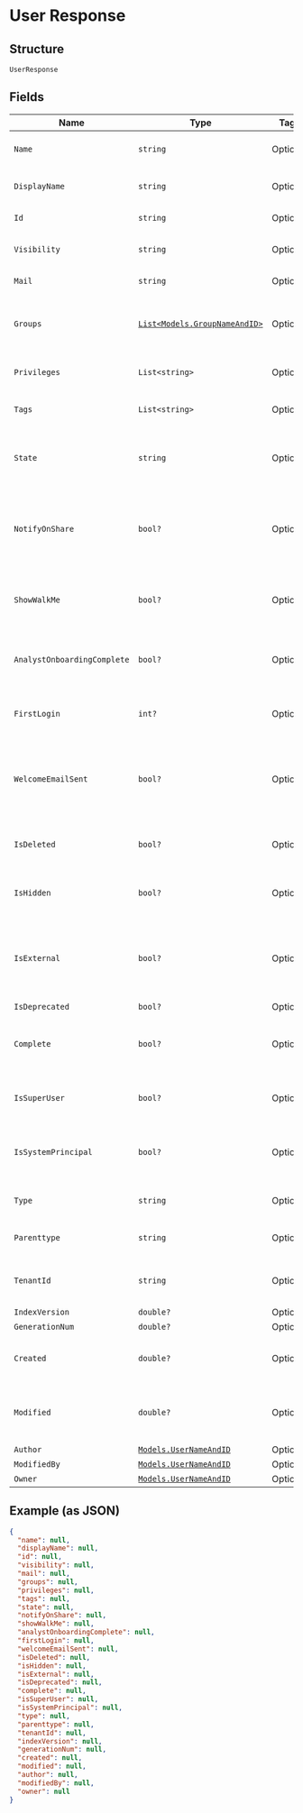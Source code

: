
# User Response

## Structure

`UserResponse`

## Fields

| Name | Type | Tags | Description |
|  --- | --- | --- | --- |
| `Name` | `string` | Optional | Username of the user account |
| `DisplayName` | `string` | Optional | Display name of the user account |
| `Id` | `string` | Optional | GUID of the user account |
| `Visibility` | `string` | Optional | Visibility of the user account |
| `Mail` | `string` | Optional | Email of the user account |
| `Groups` | [`List<Models.GroupNameAndID>`](../../doc/models/group-name-and-id.md) | Optional | Name of the group to which user account is added |
| `Privileges` | `List<string>` | Optional | Privileges assigned to user account |
| `Tags` | `List<string>` | Optional | Tags assigned to the user |
| `State` | `string` | Optional | Indicates if the user account is active or inactive |
| `NotifyOnShare` | `bool?` | Optional | Indicates if the email should be sent when object is shared with the user |
| `ShowWalkMe` | `bool?` | Optional | Indicates if the walk me should be shown when logging in |
| `AnalystOnboardingComplete` | `bool?` | Optional | Indicates if the onboarding is completed for the user |
| `FirstLogin` | `int?` | Optional | Indicates if the use is logging in for the first time |
| `WelcomeEmailSent` | `bool?` | Optional | Indicates if the welcome email is sent to email associated with the user account |
| `IsDeleted` | `bool?` | Optional | Indicates if the user account is deleted |
| `IsHidden` | `bool?` | Optional | Indicates if the user account is hidden |
| `IsExternal` | `bool?` | Optional | Indicates if the user account is from external system<br>isDeprecated |
| `IsDeprecated` | `bool?` | Optional | - |
| `Complete` | `bool?` | Optional | Indicates if the all the properties of user account is provided |
| `IsSuperUser` | `bool?` | Optional | Indicates if the user account is super user |
| `IsSystemPrincipal` | `bool?` | Optional | Indicates if the user account is system principal |
| `Type` | `string` | Optional | Indicates the type of user account |
| `Parenttype` | `string` | Optional | Indicates the type of parent object |
| `TenantId` | `string` | Optional | Tenant id associated with the user account |
| `IndexVersion` | `double?` | Optional | - |
| `GenerationNum` | `double?` | Optional | - |
| `Created` | `double?` | Optional | Date and time when user account was created |
| `Modified` | `double?` | Optional | Date and time of last modification of user account |
| `Author` | [`Models.UserNameAndID`](../../doc/models/user-name-and-id.md) | Optional | - |
| `ModifiedBy` | [`Models.UserNameAndID`](../../doc/models/user-name-and-id.md) | Optional | - |
| `Owner` | [`Models.UserNameAndID`](../../doc/models/user-name-and-id.md) | Optional | - |

## Example (as JSON)

```json
{
  "name": null,
  "displayName": null,
  "id": null,
  "visibility": null,
  "mail": null,
  "groups": null,
  "privileges": null,
  "tags": null,
  "state": null,
  "notifyOnShare": null,
  "showWalkMe": null,
  "analystOnboardingComplete": null,
  "firstLogin": null,
  "welcomeEmailSent": null,
  "isDeleted": null,
  "isHidden": null,
  "isExternal": null,
  "isDeprecated": null,
  "complete": null,
  "isSuperUser": null,
  "isSystemPrincipal": null,
  "type": null,
  "parenttype": null,
  "tenantId": null,
  "indexVersion": null,
  "generationNum": null,
  "created": null,
  "modified": null,
  "author": null,
  "modifiedBy": null,
  "owner": null
}
```

